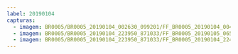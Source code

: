 ```yaml
---
label: 20190104
capturas:
  - imagem: BR0005/BR0005_20190104_002630_099201/FF_BR0005_20190104_004356_631_0025856.fits_maxpixel.jpg
  - imagem: BR0005/BR0005_20190104_223950_871033/FF_BR0005_20190105_065108_875_0655360.fits_maxpixel.jpg
  - imagem: BR0005/BR0005_20190104_223950_871033/FF_BR0005_20190104_224429_016_0006656.fits_maxpixel.jpg
---
```

